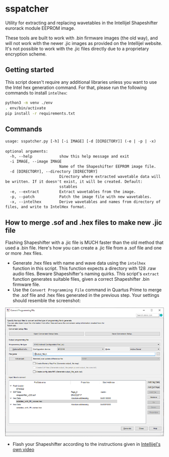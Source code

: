# sspatcher

Utility for extracting and replacing wavetables in the Intellijel Shapeshifter eurorack module EEPROM image.

These tools are built to work with .bin firmware images (the old way), and will not work with the newer .jic images as provided on the Intellijel website. It's not possible to work with the .jic files directly due to a proprietary encryption scheme.

## Getting started

This script doesn't require any additional libraries unless you want to use the Intel hex generation command. For that, please run the following commands to install `intelhex`:

```bash
python3 -m venv ./env
. env/bin/activate
pip install -r requirements.txt
```

## Commands

```
usage: sspatcher.py [-h] [-i IMAGE] [-d [DIRECTORY]] (-e | -p | -x)

optional arguments:
  -h, --help            show this help message and exit
  -i IMAGE, --image IMAGE
                        Name of the Shapeshifter EEPROM image file.
  -d [DIRECTORY], --directory [DIRECTORY]
                        Directory where extracted wavetable data will be written. If it doesn't exist, it will be created. Default:
                        sstables
  -e, --extract         Extract wavetables from the image.
  -p, --patch           Patch the image file with new wavetables.
  -x, --intelhex        Derive wavetables and names from directory of files, and write to IntelHex format.
```

## How to merge .sof and .hex files to make new .jic file

Flashing Shapeshifter with a .jic file is MUCH faster than the old method that used a .bin file. Here's how you can create a .jic file from a .sof file and one or more .hex files.

- Generate .hex files with name and wave data using the `intelhex` function in this script. This function expects a directory with 128 .raw audio files. Beware Shapeshifter's naming quirks. This script's `extract` function generates suitable files, given a correct Shapeshifter .bin firmware file.
- Use the `Convert Programming File` command in Quartus Prime to merge the .sof file and .hex files generated in the previous step. Your settings should resemble the screenshot:

![Convert Programming File](merge-sof-and-hex-files.png)

- Flash your Shapeshifter according to the instructions given in [Intellijel's own video](https://www.youtube.com/watch?v=ps9q49R-u7o)
